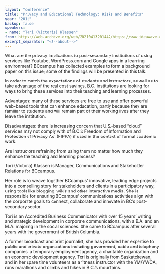 ```yaml
---
layout: "conference"
title: "Privacy and Educational Technology: Risks and Benefits"
year: "2011"
backup: false
speakers:
- name: "Tori (Victoria) Klassen"
from: https://web.archive.org/web/20210413201442/https://www.ideawave.ca/2011-conference/privacy-and-educational-technology-risks-and-benefits
excerpt_separator: "<!--about-->"
---
```


What are the privacy implications to post-secondary institutions of using
services like Youtube, WordPress.com and Google apps in a learning
environment? BCcampus has collected examples to form a background paper on
this issue; some of the findings will be presented in this talk.

In order to match the expectations of students and instructors, as well as to
take advantage of the real cost savings, B.C. institutions are looking for
ways to bring these services into their teaching and learning processes.

Advantages: many of these services are free to use and offer powerful
web-based tools that can enhance education, partly because they are
familiar to students and will remain part of their working lives after
they leave the institution.

Disadvantages: there is increasing concern that U.S.-based “cloud” services
may not comply with of B.C.’s Freedom of Information and Protection of Privacy
Act (FIPPA) if used in the context of formal academic work.

Are instructors refraining from using them no matter how much they enhance the
teaching and learning process?

<!--about-->

Tori (Victoria) Klassen is Manager, Communications and Stakeholder
Relations for BCcampus.

Her role is to weave together BCcampus’ innovative, leading edge projects into
a compelling story for stakeholders and clients in a participatory way, using
tools like blogging, wikis and other interactive media. She is responsible for
ensuring BCcampus’ communications activities align with the corporate goals to
connect, collaborate and innovate in BC’s post-secondary sector.

Tori is an Accredited Business Communicator with over 15 years’ writing and
strategic development in corporate communications, with a B.A. and an M.A.
majoring in the social sciences. She came to BCcampus after several years with
the government of British Columbia.

A former broadcast and print journalist, she has provided her expertise to
public and private organizations including government, cable and telephony
companies, a temporary employment agency, a charitable organization and an
economic development agency. Tori is originally from Saskatchewan, and in her
spare time volunteers as a fitness instructor with the YM/YWCA, runs marathons
and climbs and hikes in B.C.’s mountains.
